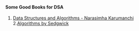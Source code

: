 #### Some Good Books for DSA

1. [Data Structures and Algorithms - Narasimha Karumanchi](https://github.com/avinash201199/DSA-Resources/blob/main/Books/Data%20Structures%20and%20Algorithms%20-%20Narasimha%20Karumanchi%20.pdf)<br>
2.[Algorithms by Sedgwick](https://github.com/avinash201199/DSA-Resources/blob/main/Books/Algorithms%20by%20Sedgwick.pdf)

